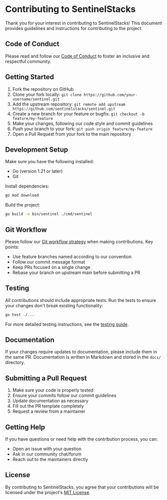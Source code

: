 # Contributing to SentinelStacks

Thank you for your interest in contributing to SentinelStacks! This document provides guidelines and instructions for contributing to the project.

## Code of Conduct

Please read and follow our [Code of Conduct](CODE_OF_CONDUCT.md) to foster an inclusive and respectful community.

## Getting Started

1. Fork the repository on GitHub
2. Clone your fork locally: `git clone https://github.com/your-username/sentinel.git`
3. Add the upstream repository: `git remote add upstream https://github.com/sentinelstacks/sentinel.git`
4. Create a new branch for your feature or bugfix: `git checkout -b feature/my-feature`
5. Make your changes, following our code style and commit guidelines
6. Push your branch to your fork: `git push origin feature/my-feature`
7. Open a Pull Request from your fork to the main repository

## Development Setup

Make sure you have the following installed:
- Go (version 1.21 or later)
- Git

Install dependencies:
```bash
go mod download
```

Build the project:
```bash
go build -o bin/sentinel ./cmd/sentinel
```

## Git Workflow

Please follow our [Git workflow strategy](docs/development/git_strategy.md) when making contributions. Key points:

- Use feature branches named according to our convention
- Follow our commit message format
- Keep PRs focused on a single change
- Rebase your branch on upstream main before submitting a PR

## Testing

All contributions should include appropriate tests. Run the tests to ensure your changes don't break existing functionality:

```bash
go test ./...
```

For more detailed testing instructions, see the [testing guide](docs/development/testing.md).

## Documentation

If your changes require updates to documentation, please include them in the same PR. Documentation is written in Markdown and stored in the `docs/` directory.

## Submitting a Pull Request

1. Make sure your code is properly tested
2. Ensure your commits follow our commit guidelines
3. Update documentation as necessary
4. Fill out the PR template completely
5. Request a review from a maintainer

## Getting Help

If you have questions or need help with the contribution process, you can:
- Open an issue with your question
- Ask in our community chat/forum
- Reach out to the maintainers directly

## License

By contributing to SentinelStacks, you agree that your contributions will be licensed under the project's [MIT License](LICENSE). 